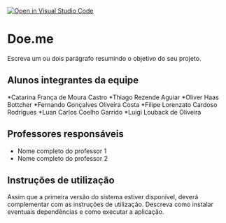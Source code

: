 [![Open in Visual Studio Code](https://classroom.github.com/assets/open-in-vscode-718a45dd9cf7e7f842a935f5ebbe5719a5e09af4491e668f4dbf3b35d5cca122.svg)](https://classroom.github.com/online_ide?assignment_repo_id=10832239&assignment_repo_type=AssignmentRepo)
# Doe.me
Escreva um ou dois  parágrafo resumindo o objetivo do seu projeto.

## Alunos integrantes da equipe

 *Catarina França de Moura Castro
 *Thiago Rezende Aguiar
 *Oliver Haas Bottcher
 *Fernando Gonçalves Oliveira Costa
 *Filipe Lorenzato Cardoso Rodrigues
 *Luan Carlos Coelho Garrido
 *Luigi Louback de Oliveira

## Professores responsáveis

* Nome completo do professor 1
* Nome completo do professor 2

## Instruções de utilização

Assim que a primeira versão do sistema estiver disponível, deverá complementar com as instruções de utilização. Descreva como instalar eventuais dependências e como executar a aplicação.

